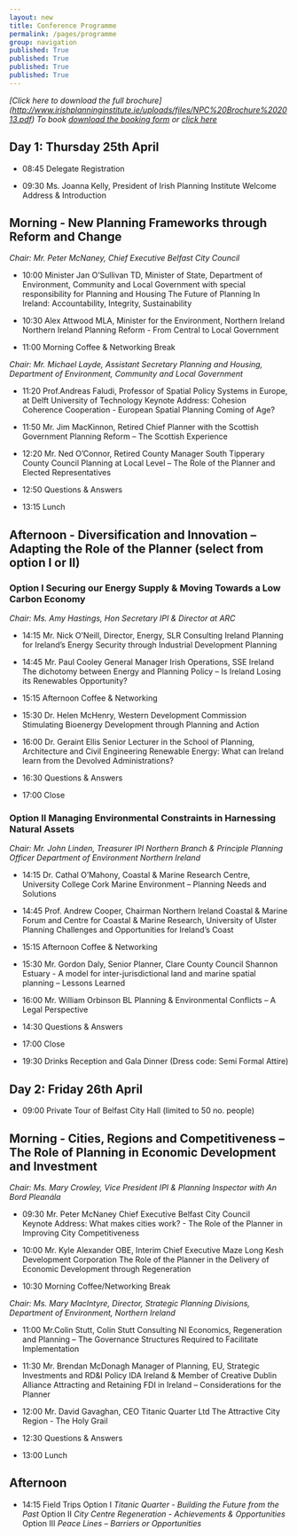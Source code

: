 ```yaml
---
layout: new
title: Conference Programme
permalink: /pages/programme
group: navigation
published: True
published: True
published: True
published: True
---
```


*[Click here to download the full brochure] (http://www.irishplanninginstitute.ie/uploads/files/NPC%20Brochure%202013.pdf)
To book [download the booking form](http://www.irishplanninginstitute.ie/uploads/files/Booking%20form%20NPC%202013.pdf) or [click here](http://planningconf13.ipi.ie/pages/registration/)*

## Day 1: Thursday 25th April

*  08:45	Delegate Registration

*  09:30	Ms. Joanna Kelly, President of Irish Planning Institute Welcome Address & Introduction 

## Morning - New Planning Frameworks through Reform and Change

*Chair:		Mr. Peter McNaney, Chief Executive Belfast City Council*   
   
* 10:00		Minister Jan O’Sullivan TD, Minister of State, Department of Environment, Community and Local Government with special responsibility for Planning and Housing 
The Future of Planning In Ireland: Accountability, Integrity, Sustainability

* 10:30		Alex Attwood MLA, Minister for the Environment, Northern Ireland 
Northern Ireland Planning Reform - From Central to Local Government  

* 11:00		Morning Coffee & Networking Break

*Chair:		Mr. Michael Layde, Assistant Secretary Planning and Housing, Department of Environment, Community and Local Government*

* 11:20		Prof.Andreas Faludi, Professor of Spatial Policy Systems in Europe, at Delft University of Technology
Keynote Address: Cohesion Coherence Cooperation - European Spatial Planning Coming of Age?

* 11:50		Mr. Jim MacKinnon, Retired Chief Planner with the Scottish Government 
Planning Reform – The Scottish Experience   

* 12:20		Mr. Ned O’Connor, Retired County Manager South Tipperary County Council Planning at Local Level – The Role of the Planner and Elected Representatives 

* 12:50		Questions & Answers 

* 13:15		Lunch   

## Afternoon - Diversification and Innovation – Adapting the Role of the Planner (select from option I or II)

### Option I Securing our Energy Supply & Moving Towards a Low Carbon Economy

*Chair:		Ms. Amy Hastings, Hon Secretary IPI & Director at ARC*

* 14:15		Mr. Nick O’Neill, Director, Energy, SLR Consulting Ireland 
Planning for Ireland’s Energy Security through Industrial Development Planning

* 14:45		Mr. Paul Cooley General Manager Irish Operations, SSE Ireland
The dichotomy between Energy and Planning Policy – Is Ireland Losing its Renewables Opportunity?    

* 15:15		Afternoon Coffee & Networking

* 15:30		Dr. Helen McHenry, Western Development Commission 
Stimulating Bioenergy Development through Planning and Action  

* 16:00		Dr. Geraint Ellis Senior Lecturer in the School of Planning, Architecture and Civil Engineering
Renewable Energy: What can Ireland learn from the Devolved Administrations?   

* 16:30		Questions & Answers 

* 17:00  	Close 

### Option II Managing Environmental Constraints in Harnessing Natural Assets

*Chair:		Mr. John Linden, Treasurer IPI Northern Branch & Principle Planning Officer Department of Environment Northern Ireland*

* 14:15		Dr. Cathal O’Mahony, Coastal & Marine Research Centre, University College Cork Marine Environment – Planning Needs and Solutions   

* 14:45		Prof. Andrew Cooper, Chairman Northern Ireland Coastal & Marine Forum and Centre for Coastal & Marine Research, University of Ulster 
Planning Challenges and Opportunities for Ireland’s Coast  

* 15:15		Afternoon Coffee & Networking

* 15:30		Mr. Gordon Daly, Senior Planner, Clare County Council 
Shannon Estuary  - A model for inter-jurisdictional land and marine spatial planning – Lessons Learned 

* 16:00		Mr. William Orbinson BL 
Planning & Environmental Conflicts – A Legal Perspective  

* 14:30		Questions & Answers 

* 17:00		Close 

* 19:30		Drinks Reception and Gala Dinner (Dress code: Semi Formal Attire)

## Day 2: Friday 26th April

* 09:00  	Private Tour of Belfast City Hall (limited to 50 no. people) 

## Morning - Cities, Regions and Competitiveness – The Role of Planning in Economic Development and Investment 

*Chair:		Ms. Mary Crowley, Vice President IPI & Planning Inspector with An Bord Pleanála*

* 09:30 	Mr. Peter McNaney Chief Executive Belfast City Council  
Keynote Address: What makes cities work? - The Role of the Planner in Improving City Competitiveness    

* 10:00		Mr. Kyle Alexander OBE, Interim Chief Executive Maze Long Kesh Development Corporation
The Role of the Planner in the Delivery of Economic Development through Regeneration             
         
* 10:30		Morning Coffee/Networking Break 

*Chair:		Ms. Mary MacIntyre, Director, Strategic Planning Divisions, Department of Environment, Northern Ireland*

* 11:00		Mr.Colin Stutt, Colin Stutt Consulting NI
Economics, Regeneration and Planning – The Governance Structures Required to Facilitate Implementation  

* 11:30		Mr. Brendan McDonagh Manager of Planning, EU, Strategic Investments and RD&I Policy IDA Ireland & Member of Creative Dublin Alliance 
Attracting and Retaining FDI in Ireland – Considerations for the Planner     

* 12:00		Mr. David Gavaghan, CEO Titanic Quarter Ltd
The Attractive City Region - The Holy Grail

* 12:30		Questions & Answers 

* 13:00		Lunch   

## Afternoon  

* 14:15		Field Trips
 Option I *Titanic Quarter - Building the Future from the Past*
 Option II *City Centre Regeneration - Achievements & Opportunities*
 Option III *Peace Lines – Barriers or Opportunities*